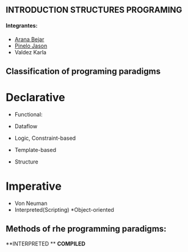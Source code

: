 
## INTRODUCTION STRUCTURES PROGRAMING
#### Integrantes:

* [Arana Bejar](https://github.com/Andrewbejar/Programming-2)
* [Pinelo Jason](https://github.com/JasonPinelo95)
* Valdez Karla

## Classification of programing paradigms

# **Declarative**

* Functional:

* Dataflow

* Logic, Constraint-based

* Template-based

* Structure

# **Imperative**

* Von Neuman
* Interpreted(Scripting)
*Object-oriented

## Methods of rhe programming paradigms:

**INTERPRETED **
**COMPILED**

